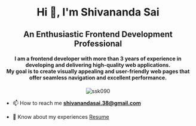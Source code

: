 <h1 align="center">Hi 👋, I'm Shivananda Sai</h1>
<h2 align="center">An Enthusiastic Frontend Development Professional</h2>
<h4 align="center">I am a frontend developer with more than 3 years of experience in developing and delivering high-quality web applications. </br> My goal is to create visually appealing and user-friendly web pages that offer seamless navigation and excellent performance.
</h4>

<p align="center"> <img src="https://komarev.com/ghpvc/?username=ssk090&label=Profile%20views&color=000000&style=flat" alt="ssk090" /> </p>

- 📫 How to reach me **shivanandasai.38@gmail.com**

- 📄 Know about my experiences [Resume](https://drive.google.com/file/d/1_PZA-7CuhFyxN__9sIswfBleBh_Rxdbq/view?usp=sharing)


